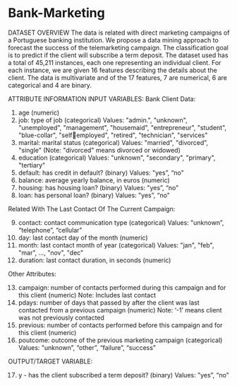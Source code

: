# Bank-Marketing
DATASET OVERVIEW
The data is related with direct marketing campaigns of a Portuguese banking institution. We 
propose a data mining approach to forecast the success of the telemarketing campaign. The 
classification goal is to predict if the client will subscribe a term deposit.
The dataset used has a total of 45,211 instances, each one representing an individual client. For 
each instance, we are given 16 features describing the details about the client.
The data is multivariate and of the 17 features, 7 are numerical, 6 are categorical and 4 are 
binary.

ATTRIBUTE INFORMATION
INPUT VARIABLES:
Bank Client Data:
1. age (numeric)
2. job: type of job (categorical) Values: "admin.", "unknown", "unemployed", 
"management", "housemaid", "entrepreneur", "student", "blue-collar", "selfemployed", "retired", "technician", "services"
3. marital: marital status (categorical) Values: "married", "divorced", "single" (Note: 
"divorced" means divorced or widowed)
4. education (categorical) Values: "unknown", "secondary", "primary", "tertiary"
5. default: has credit in default? (binary) Values: "yes”, “no"
6. balance: average yearly balance, in euros (numeric)
7. housing: has housing loan? (binary) Values: "yes”, “no"
8. loan: has personal loan? (binary) Values: "yes”, “no"

Related With The Last Contact Of The Current Campaign:

9. contact: contact communication type (categorical) Values: "unknown”, “telephone”, 
“cellular"
10. day: last contact day of the month (numeric)
11. month: last contact month of year (categorical) Values: "jan", "feb", "mar", ..., "nov", 
"dec"
12. duration: last contact duration, in seconds (numeric)

Other Attributes:

13. campaign: number of contacts performed during this campaign and for this client 
(numeric) Note: Includes last contact
14. pdays: number of days that passed by after the client was last contacted from a 
previous campaign (numeric) Note: ‘-1’ means client was not previously contacted
15. previous: number of contacts performed before this campaign and for this client 
(numeric)
16. poutcome: outcome of the previous marketing campaign (categorical) Values: 
"unknown”, “other”, “failure”, “success"

OUTPUT/TARGET VARIABLE:

17. y - has the client subscribed a term deposit? (binary) Values: "yes”, “no"
